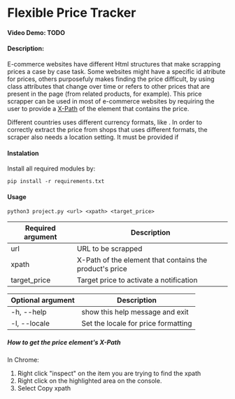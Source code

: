 # Flexible Price Tracker

#### Video Demo: TODO

#### Description:

E-commerce websites have different Html structures that make scrapping prices a case by case task. Some websites might have a specific id atribute for prices, others purposefuly makes finding the price difficult, by using class attributes that change over time or refers to other prices that are present in the page (from related products, for example). This price scrapper can be used in most of e-commerce websites by requiring the user to provide a [X-Path](https://www.w3schools.com/xml/xpath_intro.asp) of the element that contains the price.

Different countries uses different currency formats, like . In order to correctly extract the price from shops that uses different formats, the scraper also needs a location setting. It must be provided if 



#### Instalation

Install all required modules by:

```
pip install -r requirements.txt
```

#### Usage

```
python3 project.py <url> <xpath> <target_price>
```


| Required argument | Description                                             |
|-------------------|---------------------------------------------------------|
| url               | URL to be scrapped                                      |
| xpath             | X-Path of the element that contains the product's price |
| target_price      | Target price to activate a notification                 |

| Optional argument | Description                         |
|-------------------|-------------------------------------|
| -h, --help        | show this help message and exit     |
| -l, --locale      | Set the locale for price formatting |

##### How to get the price element's X-Path

In Chrome:

1. Right click "inspect" on the item you are trying to find the xpath
1. Right click on the highlighted area on the console.
1. Select Copy xpath

